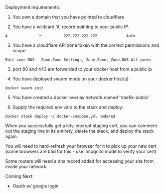 Deployment requirements:

1. You own a domain that you have pointed to cloudflare

2. You have a wildcard 'A' record pointing to your public IP.

```
A              *          222.222.222.222             Auto
```

3. You have a cloudflare API zone token with the correct permissions and scope

```
Edit zone DNS	Zone.Zone Settings, Zone.Zone, Zone.DNS	All zones
```

3. port 80 and 443 are forwarded to your docker host from a public ip

4. You have deployed swarm mode on your docker host(s)

```docker swarm init```

5. You have created a docker overlay network named 'traefik-public'

6. Supply the required env vars to the stack and deploy:

```
docker stack deploy -c docker-compose.yml nodered
```

When you successfully get a lets-encrypt staging cert, you can comment out the staging line in its entirety, delete the stack, and deploy the stack again. 

You will need to hard-refresh your browser for it to pick up your new cert (some browsers are bad for this - use incognito mode to verify your cert)

Some routers will need a dns record added for accessing your site from inside your network. 

Coming Next:

- Oauth w/ google login
